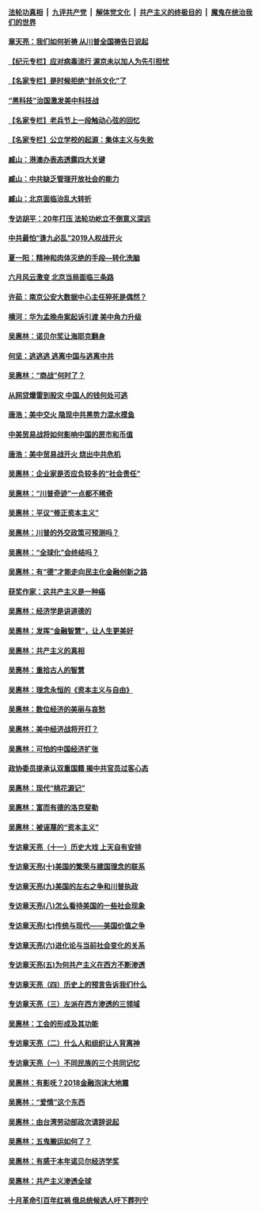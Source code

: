 ####  [法轮功真相](../../../../basic/blob/master/README.md?t=07061531) &nbsp;|&nbsp; [九评共产党](../../../../9ping.md/blob/master/README.md?t=07061531) &nbsp;|&nbsp; [解体党文化](../../../../jtdwh.md/blob/master/README.md?t=07061531)  &nbsp;|&nbsp; [共产主义的终极目的](../../../../gczydzjmd.md/blob/master/README.md?t=07061531) &nbsp;|&nbsp; [魔鬼在统治我们的世界](../../../../mgztzwmdsj.md/blob/master/README.md?t=07061531) 

#### [章天亮：我们如何祈祷 从川普全国祷告日说起](../pages/nsc423/n11944627.md?t=07061531) 

#### [【纪元专栏】应对病毒流行 渥京未以加人为先引担忧](../pages/nsc423/n11875714.md?t=07061531) 

#### [【名家专栏】是时候拒绝“封杀文化”了](../pages/nsc423/n11814093.md?t=07061531) 

#### [“黑科技”治国激发美中科技战](../pages/nsc423/n11638056.md?t=07061531) 

#### [【名家专栏】老兵节上一段触动心弦的回忆](../pages/nsc423/n11646016.md?t=07061531) 

#### [【名家专栏】公立学校的起源：集体主义与失败](../pages/nsc423/n11601833.md?t=07061531) 

#### [臧山：港澳办表态透露四大关键](../pages/nsc423/n11421628.md?t=07061531) 

#### [臧山：中共缺乏管理开放社会的能力](../pages/nsc423/n11407457.md?t=07061531) 

#### [臧山：北京面临治乱大转折](../pages/nsc423/n11406895.md?t=07061531) 

#### [专访胡平：20年打压 法轮功屹立不倒意义深远](../pages/nsc423/n11398800.md?t=07061531) 

#### [中共最怕“逢九必乱”2019人权战开火](../pages/nsc423/n11385248.md?t=07061531) 

#### [夏一阳：精神和肉体灭绝的手段—转化洗脑](../pages/nsc423/n11368250.md?t=07061531) 

#### [六月风云激变 北京当局面临三条路](../pages/nsc423/n11313668.md?t=07061531) 

#### [许茹：南京公安大数据中心主任猝死是偶然？](../pages/nsc423/n11064744.md?t=07061531) 

#### [横河：华为孟晚舟案起诉引渡 美中角力升级](../pages/nsc423/n11027230.md?t=07061531) 

#### [吴惠林：诺贝尔奖让海耶克翻身](../pages/nsc423/n10890049.md?t=07061531) 

#### [何坚：逃逃逃 逃离中国与逃离中共](../pages/nsc423/n10592891.md?t=07061531) 

#### [吴惠林：“商战”何时了？](../pages/nsc423/n10573558.md?t=07061531) 

#### [从网贷爆雷到股灾 中国人的钱何处可逃](../pages/nsc423/n10572800.md?t=07061531) 

#### [唐浩：美中交火 隐现中共黑势力混水摸鱼](../pages/nsc423/n10544040.md?t=07061531) 

#### [中美贸易战将如何影响中国的房市和币值](../pages/nsc423/n10543697.md?t=07061531) 

#### [唐浩：美中贸易战开火 烧出中共危机](../pages/nsc423/n10540126.md?t=07061531) 

#### [吴惠林：企业家是否应负较多的“社会责任”](../pages/nsc423/n10535022.md?t=07061531) 

#### [吴惠林：“川普奇迹”一点都不稀奇](../pages/nsc423/n10512808.md?t=07061531) 

#### [吴惠林：平议“修正资本主义”](../pages/nsc423/n10495724.md?t=07061531) 

#### [吴惠林：川普的外交政策可预测吗？](../pages/nsc423/n10462387.md?t=07061531) 

#### [吴惠林：“全球化”会终结吗？](../pages/nsc423/n10452838.md?t=07061531) 

#### [吴惠林：有“德”才能走向民主化金融创新之路](../pages/nsc423/n10432292.md?t=07061531) 

#### [获奖作家：这共产主义是一种癌](../pages/nsc423/n10431541.md?t=07061531) 

#### [吴惠林：经济学是讲道德的](../pages/nsc423/n10398014.md?t=07061531) 

#### [吴惠林：发挥“金融智慧”，让人生更美好](../pages/nsc423/n10375019.md?t=07061531) 

#### [吴惠林：共产主义的真相](../pages/nsc423/n10351394.md?t=07061531) 

#### [吴惠林：重拾古人的智慧](../pages/nsc423/n10337691.md?t=07061531) 

#### [吴惠林：理念永恒的《资本主义与自由》](../pages/nsc423/n10316274.md?t=07061531) 

#### [吴惠林：数位经济的美丽与哀愁](../pages/nsc423/n10292946.md?t=07061531) 

#### [吴惠林：美中经济战将开打？](../pages/nsc423/n10258825.md?t=07061531) 

#### [吴惠林：可怕的中国经济扩张](../pages/nsc423/n10219147.md?t=07061531) 

#### [政协委员提承认双重国籍 揭中共官员过客心态](../pages/nsc423/n10208809.md?t=07061531) 

#### [吴惠林：现代“桃花源记”](../pages/nsc423/n10185234.md?t=07061531) 

#### [吴惠林：富而有德的洛克斐勒](../pages/nsc423/n10142264.md?t=07061531) 

#### [吴惠林：被诬蔑的“资本主义”](../pages/nsc423/n10124816.md?t=07061531) 

#### [专访章天亮（十一）历史大戏 上天自有安排](../pages/nsc423/n10094905.md?t=07061531) 

#### [专访章天亮(十)美国的繁荣与建国理念的联系](../pages/nsc423/n10094899.md?t=07061531) 

#### [专访章天亮(九)美国的左右之争和川普执政](../pages/nsc423/n10094889.md?t=07061531) 

#### [专访章天亮(八)怎么看待美国的一些社会现象](../pages/nsc423/n10094857.md?t=07061531) 

#### [专访章天亮(七)传统与现代——美国价值之争](../pages/nsc423/n10093140.md?t=07061531) 

#### [专访章天亮(六)进化论与当前社会变化的关系](../pages/nsc423/n10092036.md?t=07061531) 

#### [专访章天亮(五)为何共产主义在西方不断渗透](../pages/nsc423/n10083620.md?t=07061531) 

#### [专访章天亮（四）历史上的预言告诉我们什么](../pages/nsc423/n10083606.md?t=07061531) 

#### [专访章天亮（三）左派在西方渗透的三领域](../pages/nsc423/n10081115.md?t=07061531) 

#### [吴惠林：工会的形成及其功能](../pages/nsc423/n10080633.md?t=07061531) 

#### [专访章天亮（二）什么人和组织让人背离神](../pages/nsc423/n10076637.md?t=07061531) 

#### [专访章天亮（一）不同民族的三个共同记忆](../pages/nsc423/n10074188.md?t=07061531) 

#### [吴惠林：有影呒？2018金融泡沫大地震](../pages/nsc423/n10040534.md?t=07061531) 

#### [吴惠林：“爱情”这个东西](../pages/nsc423/n10019423.md?t=07061531) 

#### [吴惠林：由台湾劳动部政次请辞说起](../pages/nsc423/n9979679.md?t=07061531) 

#### [吴惠林：五鬼搬运如何了？](../pages/nsc423/n9925338.md?t=07061531) 

#### [吴惠林：有感于本年诺贝尔经济学奖](../pages/nsc423/n9871883.md?t=07061531) 

#### [吴惠林：共产主义渗透全球](../pages/nsc423/n9812748.md?t=07061531) 

#### [十月革命引百年红祸 俄总统候选人吁下葬列宁](../pages/nsc423/n9810182.md?t=07061531) 


